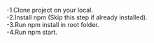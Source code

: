 -1.Clone project on your local. <br />
-2.Install npm (Skip this step if already installed). <br />
-3.Run npm install in root folder. <br />
-4.Run npm start. <br />








